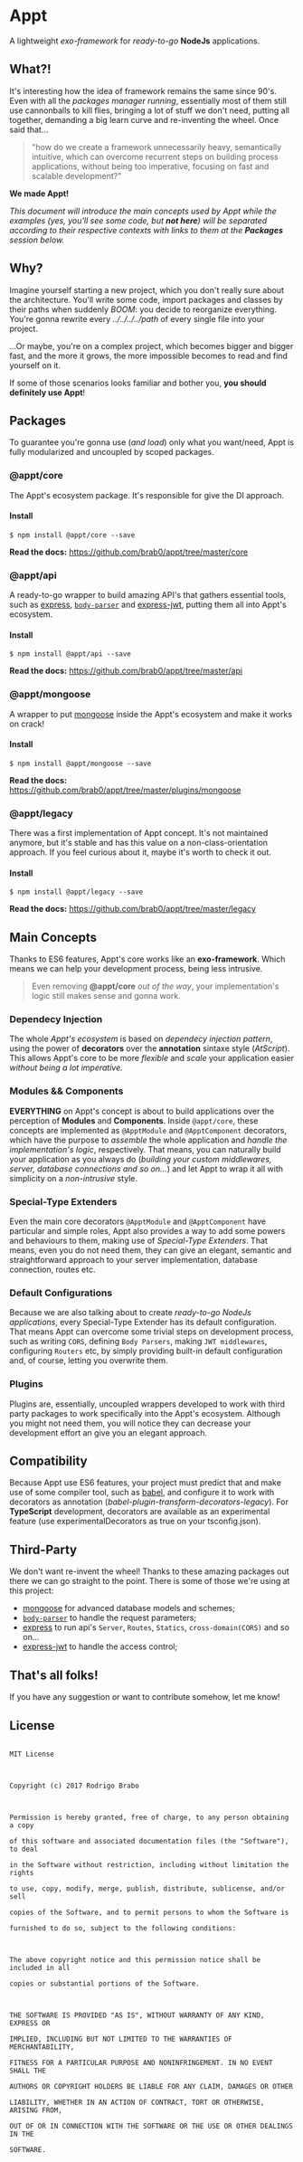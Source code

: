 
  
# Appt
A lightweight *exo-framework* for *ready-to-go* **NodeJs** applications.


## What?!
It's interesting how the idea of framework remains the same since 90's. Even with all the *packages manager running*, essentially most of them still use cannonballs to kill flies, bringing a lot of stuff we don't need, putting all together, demanding a big learn curve and re-inventing the wheel. Once said that...

> "how do we create a framework unnecessarily heavy, semantically intuitive, which can overcome recurrent steps on building process applications, without being too imperative, focusing on fast and scalable development?"

**We made Appt!**

*This document will introduce the main concepts used by Appt while the examples (yes, you'll see some code, but **not here**) will be separated according to their respective contexts with links to them at the **Packages** session below.*

## Why?
Imagine yourself starting a new project, which you don't really sure about the architecture. You'll write some code, import packages and classes by their paths when suddenly *BOOM*: you decide to reorganize everything. You're gonna rewrite every *../../../../path* of every single file into your project. 

...Or maybe, you're on a complex project, which becomes bigger and bigger fast, and the more it grows, the more impossible becomes to read and find yourself on it.

If some of those scenarios looks familiar and bother you, **you should definitely use Appt**!


## Packages
To guarantee you're gonna use (*and load*) only what you want/need, Appt is fully modularized and uncoupled by scoped packages.
 
### @appt/core
The Appt's ecosystem package. It's responsible for give the DI approach.

#### Install
    $ npm install @appt/core --save

**Read the docs:** https://github.com/brab0/appt/tree/master/core

    
### @appt/api
A ready-to-go wrapper to build amazing API's that gathers essential tools, such as [express](https://www.npmjs.com/package/express), [`body-parser`](https://www.npmjs.com/package/body-parser) and [express-jwt](https://www.npmjs.com/package/express-jwt), putting them all into Appt's ecosystem.

#### Install
    $ npm install @appt/api --save

**Read the docs:** https://github.com/brab0/appt/tree/master/api


### @appt/mongoose
A wrapper to put [mongoose](https://www.npmjs.com/package/mongoose) inside the Appt's ecosystem and make it works on crack!

#### Install
    $ npm install @appt/mongoose --save

**Read the docs:** https://github.com/brab0/appt/tree/master/plugins/mongoose


### @appt/legacy
There was a first implementation of Appt concept. It's not maintained anymore, but it's stable and has this value on a non-class-orientation approach. If you feel curious about it, maybe it's worth to check it out. 

#### Install
    $ npm install @appt/legacy --save

**Read the docs:** https://github.com/brab0/appt/tree/master/legacy


## Main Concepts
Thanks to ES6 features, Appt's core works like an **exo-framework**. Which means we can help your development process, being less intrusive. 
> Even removing **@appt/core** *out of the way*, your implementation's logic still makes sense and gonna work.

### Dependecy Injection
The whole *Appt's ecosystem* is based on *dependecy injection pattern*, using the power of **decorators** over the **annotation** sintaxe style (*AtScript*). This allows Appt's core to be more *flexible* and *scale* your application easier *without being a lot imperative.* 

### Modules && Components
**EVERYTHING** on Appt's concept is about to build applications over the perception of **Modules** and **Components**. Inside `@appt/core`, these concepts are implemented as `@ApptModule` and `@ApptComponent` decorators, which have the purpose to *assemble* the whole application and *handle the implementation's logic*, respectively. That means, you can naturally build your application as you always do (*building your custom middlewares, server, database connections and so on...*) and let Appt to wrap it all with simplicity on a *non-intrusive* style.

### Special-Type Extenders
Even the main core decorators `@ApptModule` and `@ApptComponent` have particular and simple roles, Appt also provides a way to add some powers and behaviours to them, making use of *Special-Type Extenders*. That means, even you do not need them, they can give an elegant, semantic and straightforward approach to your server implementation, database connection, routes etc. 

### Default Configurations
Because we are also talking about to create *ready-to-go NodeJs applications*, every Special-Type Extender has its default configuration. That means Appt can overcome some trivial steps on development process, such as writing `CORS`, defining `Body Parsers`, making `JWT middlewares`, configuring `Routers` etc, by simply providing built-in default configuration and, of course, letting you overwrite them.

### Plugins
Plugins are, essentially, uncoupled wrappers developed to work with third party packages to work specifically into the Appt's ecosystem. Although you might not need them, you will notice they can decrease your development effort an give you an elegant approach.


## Compatibility
Because Appt use ES6 features, your project must predict that and make use of some compiler tool, such as [babel](https://babeljs.io/), and configure it to work with decorators as annotation (*babel-plugin-transform-decorators-legacy*).
For **TypeScript** development, decorators are available as an experimental feature (use experimentalDecorators as true on your tsconfig.json).


## Third-Party
We don't want re-invent the wheel! Thanks to these amazing packages out there we can go straight to the point. 
There is some of those we're using at this project:
- [mongoose](https://www.npmjs.com/package/mongoose) for advanced database models and schemes;
- [`body-parser`](https://www.npmjs.com/package/body-parser) to handle the request parameters;
- [express](https://www.npmjs.com/package/express) to run api's `Server`, `Routes`, `Statics`, `cross-domain(CORS)` and so on...
- [express-jwt](https://www.npmjs.com/package/express-jwt) to handle the access control;  
  
  
## That's all folks!
If you have any suggestion or want to contribute somehow, let me know!


## License
```

MIT License

  

Copyright (c) 2017 Rodrigo Brabo

  

Permission is hereby granted, free of charge, to any person obtaining a copy

of this software and associated documentation files (the "Software"), to deal

in the Software without restriction, including without limitation the rights

to use, copy, modify, merge, publish, distribute, sublicense, and/or sell

copies of the Software, and to permit persons to whom the Software is

furnished to do so, subject to the following conditions:

  

The above copyright notice and this permission notice shall be included in all

copies or substantial portions of the Software.

  

THE SOFTWARE IS PROVIDED "AS IS", WITHOUT WARRANTY OF ANY KIND, EXPRESS OR

IMPLIED, INCLUDING BUT NOT LIMITED TO THE WARRANTIES OF MERCHANTABILITY,

FITNESS FOR A PARTICULAR PURPOSE AND NONINFRINGEMENT. IN NO EVENT SHALL THE

AUTHORS OR COPYRIGHT HOLDERS BE LIABLE FOR ANY CLAIM, DAMAGES OR OTHER

LIABILITY, WHETHER IN AN ACTION OF CONTRACT, TORT OR OTHERWISE, ARISING FROM,

OUT OF OR IN CONNECTION WITH THE SOFTWARE OR THE USE OR OTHER DEALINGS IN THE

SOFTWARE.

```
